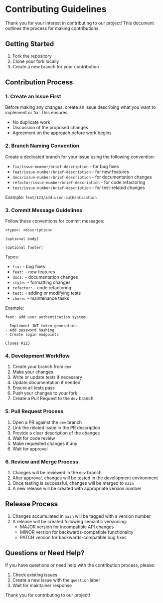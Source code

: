 # Contributing Guidelines

Thank you for your interest in contributing to our project! This document outlines the process for making contributions.

## Getting Started

1. Fork the repository
2. Clone your fork locally
3. Create a new branch for your contribution

## Contribution Process

### 1. Create an Issue First

Before making any changes, create an issue describing what you want to implement or fix. This ensures:

- No duplicate work
- Discussion of the proposed changes
- Agreement on the approach before work begins

### 2. Branch Naming Convention

Create a dedicated branch for your issue using the following convention:

- `fix/issue-number/brief-description` - for bug fixes
- `feat/issue-number/brief-description` - for new features
- `docs/issue-number/brief-description` - for documentation changes
- `refactor/issue-number/brief-description` - for code refactoring
- `test/issue-number/brief-description` - for test-related changes

Example: `feat/123/add-user-authentication`

### 3. Commit Message Guidelines

Follow these conventions for commit messages:

```
<type>: <description>

[optional body]

[optional footer]
```

Types:

- `fix:` - bug fixes
- `feat:` - new features
- `docs:` - documentation changes
- `style:` - formatting changes
- `refactor:` - code refactoring
- `test:` - adding or modifying tests
- `chore:` - maintenance tasks

Example:

```
feat: add user authentication system

- Implement JWT token generation
- Add password hashing
- Create login endpoints

Closes #123
```

### 4. Development Workflow

1. Create your branch from `dev`
2. Make your changes
3. Write or update tests if necessary
4. Update documentation if needed
5. Ensure all tests pass
6. Push your changes to your fork
7. Create a Pull Request to the `dev` branch

### 5. Pull Request Process

1. Open a PR against the `dev` branch
2. Link the related issue in the PR description
3. Provide a clear description of the changes
4. Wait for code review
5. Make requested changes if any
6. Wait for approval

### 6. Review and Merge Process

1. Changes will be reviewed in the `dev` branch
2. After approval, changes will be tested in the development environment
3. Once testing is successful, changes will be merged to `main`
4. A new release will be created with appropriate version number

## Release Process

1. Changes accumulated in `main` will be tagged with a version number
2. A release will be created following semantic versioning:
   - MAJOR version for incompatible API changes
   - MINOR version for backwards-compatible functionality
   - PATCH version for backwards-compatible bug fixes

## Questions or Need Help?

If you have questions or need help with the contribution process, please:

1. Check existing issues
2. Create a new issue with the `question` label
3. Wait for maintainer response

Thank you for contributing to our project!
